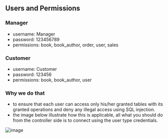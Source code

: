 ## Users and Permissions
### Manager
- username: Manager
- password: 123456789
- permissions: book, book_author, order, user, sales

### Customer
- username: Customer
- password: 123456
- permissions: book, book_author, user

### Why we do that
- to ensure that each user can access only his/her granted tables with its granted operations and deny any illegal access using SQL injection.
- the image below illustrate how this is applicable, all what you should do from the controller side is to connect using the user type credentials.

![image](https://user-images.githubusercontent.com/73228199/209932092-fe2b011a-877d-480d-aced-4e5a421d1705.png)
